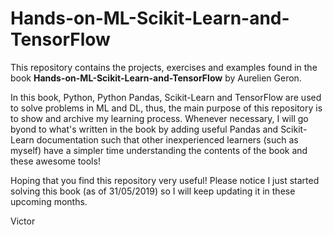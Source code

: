 # Hands-on-ML-Scikit-Learn-and-TensorFlow
This repository contains the projects, exercises and examples found in the book __Hands-on-ML-Scikit-Learn-and-TensorFlow__ by 
Aurelien Geron.

In this book, Python, Python Pandas, Scikit-Learn and TensorFlow are used to solve problems in ML and DL, thus, the main purpose 
of this repository is to show and archive my learning process. Whenever necessary, I will go byond to what's written in the book by 
adding useful Pandas and Scikit-Learn documentation such that other inexperienced learners (such as myself) have a simpler time 
understanding the contents of the book and these awesome tools!

Hoping that you find this repository very useful! Please notice I just started solving this book (as of 31/05/2019) so I will keep 
updating it in these upcoming months.

Victor
